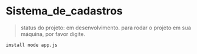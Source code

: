 # Sistema_de_cadastros
> status do projeto: em desenvolvimento. 
para rodar o projeto em sua máquina, por favor digite.
 ````
 install node app.js
 ````
